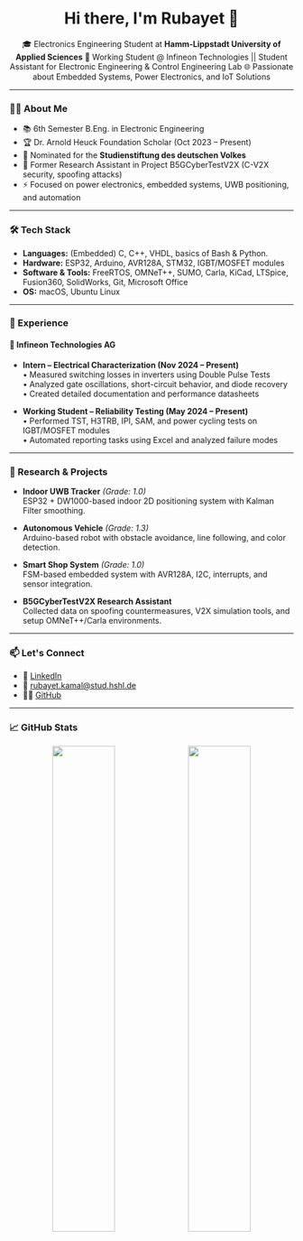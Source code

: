 <h1 align="center">Hi there, I'm Rubayet 👋</h1>

<p align="center">
  🎓 Electronics Engineering Student at <strong>Hamm-Lippstadt University of Applied Sciences</strong>  
  🔬 Working Student @ Infineon Technologies || Student Assistant for Electronic Engineering & Control Engineering Lab
  🌐 Passionate about Embedded Systems, Power Electronics, and IoT Solutions  
</p>

---

### 👨‍💻 About Me

- 📚 6th Semester B.Eng. in Electronic Engineering  
- 🏆 Dr. Arnold Heuck Foundation Scholar (Oct 2023 – Present)  
- 🏅 Nominated for the **Studienstiftung des deutschen Volkes**  
- 🧪 Former Research Assistant in Project B5GCyberTestV2X (C-V2X security, spoofing attacks)  
- ⚡ Focused on power electronics, embedded systems, UWB positioning, and automation  

---

### 🛠️ Tech Stack

- **Languages:** (Embedded) C, C++, VHDL, basics of Bash & Python.  
- **Hardware:** ESP32, Arduino, AVR128A, STM32, IGBT/MOSFET modules  
- **Software & Tools:** FreeRTOS, OMNeT++, SUMO, Carla, KiCad, LTSpice, Fusion360, SolidWorks, Git, Microsoft Office  
- **OS:** macOS, Ubuntu Linux

---

### 💼 Experience

#### 🏢 Infineon Technologies AG
- **Intern – Electrical Characterization (Nov 2024 – Present)**  
  • Measured switching losses in inverters using Double Pulse Tests  
  • Analyzed gate oscillations, short-circuit behavior, and diode recovery  
  • Created detailed documentation and performance datasheets  

- **Working Student – Reliability Testing (May 2024 – Present)**  
  • Performed TST, H3TRB, IPI, SAM, and power cycling tests on IGBT/MOSFET modules  
  • Automated reporting tasks using Excel and analyzed failure modes  

---

### 🧪 Research & Projects

- **Indoor UWB Tracker** *(Grade: 1.0)*  
  ESP32 + DW1000-based indoor 2D positioning system with Kalman Filter smoothing.

- **Autonomous Vehicle** *(Grade: 1.3)*  
  Arduino-based robot with obstacle avoidance, line following, and color detection.

- **Smart Shop System** *(Grade: 1.0)*  
  FSM-based embedded system with AVR128A, I2C, interrupts, and sensor integration.

- **B5GCyberTestV2X Research Assistant**  
  Collected data on spoofing countermeasures, V2X simulation tools, and setup OMNeT++/Carla environments.

---

### 📫 Let's Connect

- 💼 [LinkedIn](https://www.linkedin.com/in/rubayet-kamal-5b99a2262/)  
- 📧 rubayet.kamal@stud.hshl.de  
- 🧑‍💻 [GitHub](https://github.com/rubayetkamal)

---

### 📈 GitHub Stats

<p align="center">
  <img src="https://github-readme-stats.vercel.app/api?username=rubayetkamal&show_icons=true&theme=tokyonight" width="47%" />
  <img src="https://github-readme-stats.vercel.app/api/top-langs/?username=rubayetkamal&layout=compact&theme=tokyonight" width="47%" />
</p>
